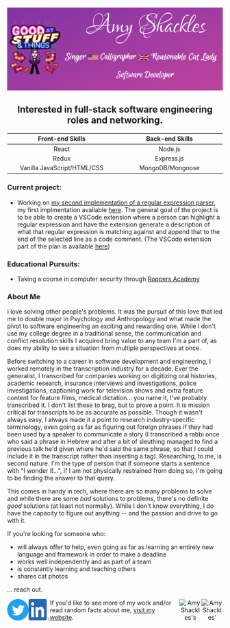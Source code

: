 
<!--
**AmyShackles/AmyShackles** is a ✨ _special_ ✨ repository because its `README.md` (this file) appears on your GitHub profile.

Here are some ideas to get you started:

- 🔭 I’m currently working on ...
- 🌱 I’m currently learning ...
- 👯 I’m looking to collaborate on ...
- 🤔 I’m looking for help with ...
- 💬 Ask me about ...
- 📫 How to reach me: ...
- 😄 Pronouns: ...
- ⚡ Fun fact: ...
-->
![Banner](https://github.com/AmyShackles/AmyShackles/blob/master/banner.png)

<h2 align="center">Interested in full-stack software engineering roles and networking.</h2>

<table width="100">
  <thead>
    <tr>
      <th width="476">Front-end Skills</th>
      <th width="476">Back-end Skills</th>
    </tr>
  </thead>
  <tbody>
    <tr>
      <td align="center">React</td>
      <td align="center">Node.js</td>
    </tr>
    <tr>
      <td align="center">Redux</td>
      <td align="center">Express.js</td>
    </tr>
    <tr>
      <td align="center">Vanilla JavaScript/HTML/CSS</td>
      <td align="center">MongoDB/Mongoose</td>
    </tr>
  </tbody>
</table>

### Current project:
- Working on [my second implementation of a regular expression parser](https://github.com/AmyShackles/regular_expression_parser), my first implmentation available [here](https://github.com/AmyShackles/parse_regex).  The general goal of the project is to be able to create a VSCode extension where a person can highlight a regular expression and have the extension generate a description of what that regular expression is matching against and append that to the end of the selected line as a code comment.  (The VSCode extension part of the plan is available [here](https://github.com/AmyShackles/vscode_extension_parseregex))

### Educational Pursuits:
- Taking a course in computer security through [Roppers Academy](https://www.hoppersroppers.org/)

### About Me
I love solving other people's problems. It was the pursuit of this love that led me to double major in Psychology and Anthropology and what made the pivot to software engineering an exciting and rewarding one. While I don't use my college degree in a traditional sense, the communication and conflict resolution skills I acquired bring value to any team I'm a part of, as does my ability to see a situation from multiple perspectives at once.

Before switching to a career in software development and engineering, I worked remotely in the transcription industry for a decade. Ever the generalist, I transcribed for companies working on digitizing oral histories, academic research, insurance interviews and investigations, police investigations, captioning work for television shows and extra feature content for feature films, medical dictation... you name it, I've probably transcribed it. I don't list these to brag, but to prove a point. It is mission critical for transcripts to be as accurate as possible. Though it wasn't always easy, I always made it a point to research industry-specific terminology, even going as far as figuring out foreign phrases if they had been used by a speaker to communicate a story (I transcribed a rabbi once who said a phrase in Hebrew and after a bit of sleuthing managed to find a previous talk he'd given where he'd said the same phrase, so that I could include it in the transcript rather than inserting a <foreign language> tag). Researching, to me, is second nature. I'm the type of person that if someone starts a sentence with "I wonder if...", if I am not physically restrained from doing so, I'm going to be finding the answer to that query.

This comes in handy in tech, where there are so many problems to solve and while there are some _bad_ solutions to problems, there's no definite _good_ solutions (at least not normally). While I don't know everything, I do have the capacity to figure out anything -- and the passion and drive to go with it.

If you're looking for someone who:
- will always offer to help, even going as far as learning an entirely new language and framework in order to make a deadline
- works well independently and as part of a team
- is constantly learning and teaching others
- shares cat photos

... reach out.

<p align="center">
  <a href="https://www.twitter.com/amyshackles">
    <img align="left" src="https://github.com/AmyShackles/AmyShackles/blob/master/Twitter_Social_Icon_Circle_Color.png?raw=true" alt="Amy Shackles' Twitter profile" height="50" width="50">
  </a>
  <a href="https://www.linkedin.com/in/amyshackles/">
    <img align="left" src="https://github.com/AmyShackles/AmyShackles/blob/master/LI-In-Bug.png?raw=true" alt="Amy Shackles' LinkedIn profile" height="50" width="50">
  </a>
    <a href="https://devrant.com/users/AmyShackles">
    <img align="right" src="https://upload.wikimedia.org/wikipedia/commons/1/1f/DevRant_Logo.jpg" alt="Amy Shackles' devRant profile" height="50" width="50">
  </a>
  <a href="https://dev.to/amyshackles">
    <img align="right" src="https://d2fltix0v2e0sb.cloudfront.net/dev-badge.svg" alt="Amy Shackles's DEV Profile" height="52" width="52">
  </a>
</p>

If you'd like to see more of my work and/or read random facts about me, [visit my website](https://amyshackles.com).

